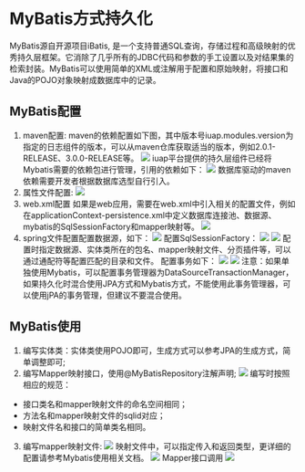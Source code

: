 # MyBatis方式持久化

MyBatis源自开源项目iBatis, 是一个支持普通SQL查询，存储过程和高级映射的优秀持久层框架。它消除了几乎所有的JDBC代码和参数的手工设置以及对结果集的检索封装。MyBatis可以使用简单的XML或注解用于配置和原始映射，将接口和Java的POJO对象映射成数据库中的记录。

## MyBatis配置
1. maven配置:
maven的依赖配置如下图，其中版本号iuap.modules.version为指定的日志组件的版本，可以从maven仓库获取适当的版本，例如2.0.1-RELEASE、3.0.0-RELEASE等。
![](/articles/iuap-develop/7-/image/image52.png) 
iuap平台提供的持久层组件已经将Mybatis需要的依赖包进行管理，引用的依赖如下：
 ![](/articles/iuap-develop/7-/image/image53.png)
数据库驱动的maven依赖需要开发者根据数据库选型自行引入。
2. 属性文件配置:
 ![](/articles/iuap-develop/7-/image/image40.png)
3. web.xml配置
如果是web应用，需要在web.xml中引入相关的配置文件，例如在applicationContext-persistence.xml中定义数据库连接池、数据源、mybatis的SqlSessionFactory和mapper映射等。
 ![](/articles/iuap-develop/7-/image/image39.png)
4. spring文件配置配置数据源，如下：
 ![](/articles/iuap-develop/7-/image/image83.png)
配置SqlSessionFactory：
 ![](/articles/iuap-develop/7-/image/image54.png)
 ![](/articles/iuap-develop/7-/image/image55.png)
配置时指定数据源、实体类所在的包名、mapper映射文件、分页插件等，可以通过通配符等配置匹配的目录和文件。
配置事务如下：
 ![](/articles/iuap-develop/7-/image/image75.png)
![](/articles/iuap-develop/7-/image/image56.png)
注意：如果单独使用Mybatis，可以配置事务管理器为DataSourceTransactionManager，如果持久化时混合使用JPA方式和Mybatis方式，不能使用此事务管理器，可以使用jPA的事务管理，但建议不要混合使用。

## MyBatis使用
1. 编写实体类：实体类使用POJO即可，生成方式可以参考JPA的生成方式，简单调整即可;
2. 编写Mapper映射接口，使用@MyBatisRepository注解声明;
![](/articles/iuap-develop/7-/image/image57.png) 
 编写时按照相应的规范：
 - 接口类名和mapper映射文件的命名空间相同；
 - 方法名和mapper映射文件的sqlid对应；
 - 映射文件名和接口的简单类名相同。
3. 编写mapper映射文件: 
 ![](/articles/iuap-develop/7-/image/image58.png)
映射文件中，可以指定传入和返回类型，更详细的配置请参考Mybatis使用相关文档。
 ![](/articles/iuap-develop/7-/image/image59.png)
Mapper接口调用
 ![](/articles/iuap-develop/7-/image/image60.png)
